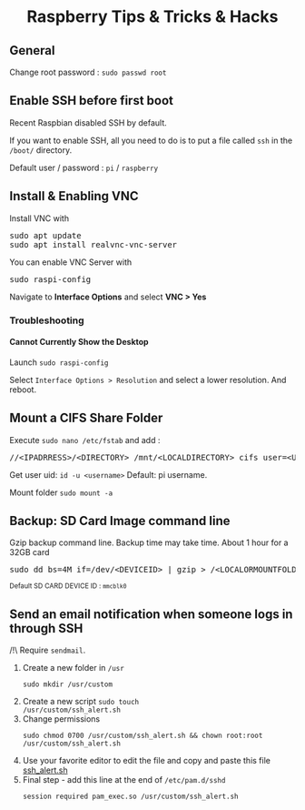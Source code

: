 <div align="center">
    <h1>Raspberry Tips & Tricks & Hacks</h1>
</div>

## General ##

Change root password : <code>sudo passwd root</code>

## Enable SSH before first boot

Recent Raspbian disabled SSH by default.

If you want to enable SSH, all you need to do is to put a file called <code>ssh</code> in the <code>/boot/</code> directory.

Default user / password : <code>pi</code> / <code>raspberry</code>

## Install & Enabling VNC

Install VNC with
<pre>
sudo apt update
sudo apt install realvnc-vnc-server
</pre>

You can enable VNC Server with
<pre>sudo raspi-config</pre>

Navigate to <strong>Interface Options</strong> and select <strong>VNC > Yes</strong>

### Troubleshooting ###

#### Cannot Currently Show the Desktop ####
Launch <code>sudo raspi-config</code>

Select <code>Interface Options > Resolution</code> and select a lower resolution. And reboot.

## Mount a CIFS Share Folder

Execute <code>sudo nano /etc/fstab</code> and add :

<pre>
//&lt;IPADRRESS>/&lt;DIRECTORY> /mnt/&lt;LOCALDIRECTORY> cifs user=&lt;USERNAME>,pass=&lt;PASSWORD>,uid=&lt;UID>,x-systemd.automount 0 0
</pre>

Get user uid: <code>id -u &lt;username></code> Default: pi username.

Mount folder <code>sudo mount -a</code>

## Backup:  SD Card Image command line

Gzip backup command line. Backup time may take time. About 1 hour for a 32GB card

<pre>sudo dd bs=4M if=/dev/&lt;DEVICEID> | gzip > /&lt;LOCALORMOUNTFOLDER>/&lt;BACKUPNAME>.img.gz
</pre>

<small>Default SD CARD DEVICE ID : <code>mmcblk0</code></small>

## Send an email notification when someone logs in through SSH

/!\ Require <code>sendmail</code>.

1. Create a new folder in <code>/usr</code>
    ```
    sudo mkdir /usr/custom
    ```
2. Create a new script <code>sudo touch /usr/custom/ssh_alert.sh</code>
3. Change permissions 
    ```
    sudo chmod 0700 /usr/custom/ssh_alert.sh && chown root:root /usr/custom/ssh_alert.sh
    ```
4. Use your favorite editor to edit the file and copy and paste this file [ssh_alert.sh](scripts/ssh_alert.sh)
5. Final step - add this line at the end of <code>/etc/pam.d/sshd</code>
   ```
   session required pam_exec.so /usr/custom/ssh_alert.sh
   ```
